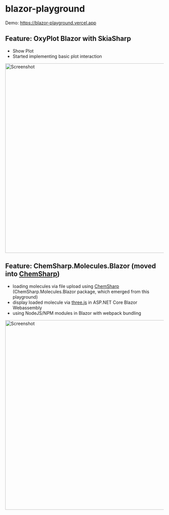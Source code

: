 # blazor-playground
Demo:
https://blazor-playground.vercel.app

## Feature: OxyPlot Blazor with SkiaSharp
* Show Plot
* Started implementing basic plot interaction
<img src="https://github.com/JensKrumsieck/blazor-threejs/raw/master/.github/screenshot_2.png" alt="Screenshot" width="600" />

## Feature: ChemSharp.Molecules.Blazor (moved into [ChemSharp](https://github.com/JensKrumsieck/ChemSharp))
* loading molecules via file upload using [ChemSharp](https://github.com/JensKrumsieck/ChemSharp) (ChemSharp.Molecules.Blazor package, which emerged from this playground)
* display loaded molecule via [three.js](https://github.com/mrdoob/three.js) in ASP.NET Core Blazor Webassembly
* using NodeJS/NPM modules in Blazor with webpack bundling
<img src="https://github.com/JensKrumsieck/blazor-threejs/raw/master/.github/screenshot_1.png" alt="Screenshot" width="600" />

